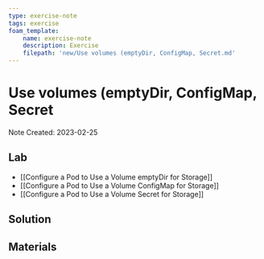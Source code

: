 ```yaml
---
type: exercise-note
tags: exercise
foam_template:
    name: exercise-note
    description: Exercise
    filepath: 'new/Use volumes (emptyDir, ConfigMap, Secret.md'
---
```

# Use volumes (emptyDir, ConfigMap, Secret
Note Created: 2023-02-25

## Lab 

- [[Configure a Pod to Use a Volume emptyDir for Storage]]
- [[Configure a Pod to Use a Volume ConfigMap for Storage]]
- [[Configure a Pod to Use a Volume Secret for Storage]]

## Solution

## Materials